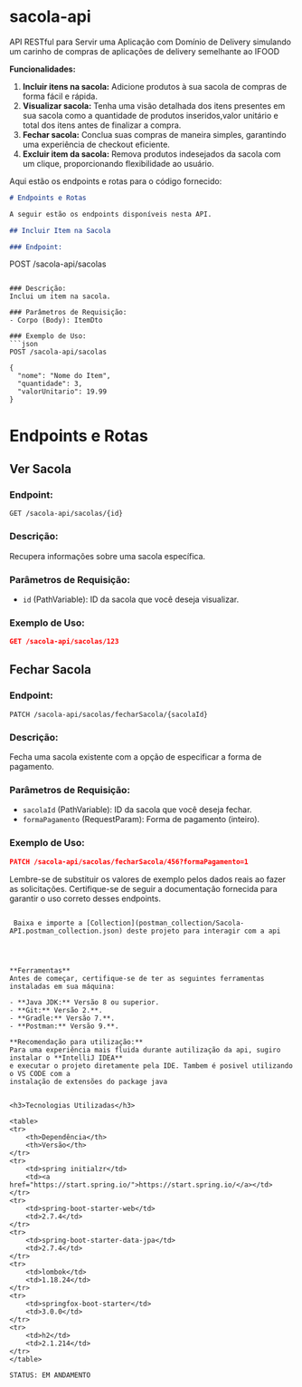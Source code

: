 # sacola-api
API RESTful para Servir uma Aplicação com Domínio de Delivery
simulando um carinho de compras de aplicações de delivery semelhante ao IFOOD

**Funcionalidades:**
1. **Incluir itens na sacola:** Adicione produtos à sua sacola de compras de forma fácil e rápida.
2. **Visualizar sacola:** Tenha uma visão detalhada dos itens presentes em sua sacola como a quantidade de produtos inseridos,valor unitário e total dos itens antes de finalizar a compra.
3. **Fechar sacola:** Conclua suas compras de maneira simples, garantindo uma experiência de checkout eficiente.
4. **Excluir item da sacola:** Remova produtos indesejados da sacola com um clique, proporcionando flexibilidade ao usuário.

Aqui estão os endpoints e rotas para o código fornecido:

```markdown
# Endpoints e Rotas

A seguir estão os endpoints disponíveis nesta API.

## Incluir Item na Sacola

### Endpoint:
```
POST /sacola-api/sacolas
```

### Descrição:
Inclui um item na sacola.

### Parâmetros de Requisição:
- Corpo (Body): ItemDto

### Exemplo de Uso:
```json
POST /sacola-api/sacolas

{
  "nome": "Nome do Item",
  "quantidade": 3,
  "valorUnitario": 19.99
}
```
 # Endpoints e Rotas
## Ver Sacola

### Endpoint:
```
GET /sacola-api/sacolas/{id}
```

### Descrição:
Recupera informações sobre uma sacola específica.

### Parâmetros de Requisição:
- `id` (PathVariable): ID da sacola que você deseja visualizar.

### Exemplo de Uso:
```json
GET /sacola-api/sacolas/123
```

## Fechar Sacola

### Endpoint:
```
PATCH /sacola-api/sacolas/fecharSacola/{sacolaId}
```

### Descrição:
Fecha uma sacola existente com a opção de especificar a forma de pagamento.

### Parâmetros de Requisição:
- `sacolaId` (PathVariable): ID da sacola que você deseja fechar.
- `formaPagamento` (RequestParam): Forma de pagamento (inteiro).

### Exemplo de Uso:
```json
PATCH /sacola-api/sacolas/fecharSacola/456?formaPagamento=1
```

Lembre-se de substituir os valores de exemplo pelos dados reais ao fazer as solicitações. Certifique-se de seguir a documentação fornecida para garantir o uso correto desses endpoints.
```

 Baixa e importe a [Collection](postman_collection/Sacola-API.postman_collection.json) deste projeto para interagir com a api




**Ferramentas**
Antes de começar, certifique-se de ter as seguintes ferramentas instaladas em sua máquina:

- **Java JDK:** Versão 8 ou superior.
- **Git:** Versão 2.**.
- **Gradle:** Versão 7.**.
- **Postman:** Versão 9.**.

**Recomendação para utilização:**
Para uma experiência mais fluida durante autilização da api, sugiro instalar o **IntelliJ IDEA**
e executar o projeto diretamente pela IDE. Tambem é posivel utilizando o VS CODE com a 
instalação de extensões do package java


<h3>Tecnologias Utilizadas</h3>

<table>
<tr>
	<th>Dependência</th>
	<th>Versão</th>
</tr>
<tr>
	<td>spring initialzr</td>
	<td><a href="https://start.spring.io/">https://start.spring.io/</a></td>
</tr>
<tr>
	<td>spring-boot-starter-web</td>
	<td>2.7.4</td>
</tr>
<tr>
	<td>spring-boot-starter-data-jpa</td>
	<td>2.7.4</td>
</tr>
<tr>
	<td>lombok</td>
	<td>1.18.24</td>
</tr>
<tr>
	<td>springfox-boot-starter</td>
	<td>3.0.0</td>
</tr>
<tr>
	<td>h2</td>
	<td>2.1.214</td>
</tr>
</table>

STATUS: EM ANDAMENTO




